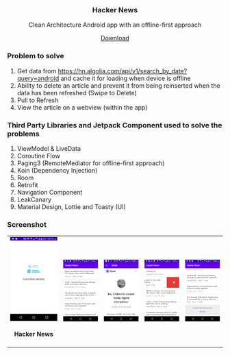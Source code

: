 <br />
<p align="center">
  <h3 align="center">Hacker News</h3>

  <p align="center">
    Clean Architecture Android app with an offline-first approach
  </p>
</p>
<p align="center">
  <a href="https://github.com/cepero91/HackerNews/suites/1724168539/artifacts/32623510">
    Download
  </a>
</p>

### Problem to solve

1. Get data from https://hn.algolia.com/api/v1/search_by_date?query=android and cache it for loading when device is offline
2. Ability to delete an article and prevent it from being reinserted when the data has been refreshed (Swipe to Delete)
3. Pull to Refresh
4. View the article on a webview (within the app)

### Third Party Libraries and Jetpack Component used to solve the problems

1. ViewModel & LiveData
2. Coroutine Flow
3. Paging3 (RemoteMediator for offline-first approach)
4. Koin (Dependency Injection)
5. Room
6. Retrofit
7. Navigation Component
8. LeakCanary
9. Material Design, Lottie and Toasty (UI)

### Screenshot
<table>
  <tr>
    <td><img src="https://github.com/cepero91/HackerNews/blob/master/screenshots/hacker_new_splash.png" alt="splash" width="200">
      <h4 align="center">Hacker News</h3>
    </td>
    <td><img src="https://github.com/cepero91/HackerNews/blob/master/screenshots/hit_list.png" alt="splash" width="200"></td>
    <td><img src="https://github.com/cepero91/HackerNews/blob/master/screenshots/hit_detail.png" alt="splash" width="200"></td>
    <td><img src="https://github.com/cepero91/HackerNews/blob/master/screenshots/remove_hit.png" alt="splash" width="200"></td>
    <td><img src="https://github.com/cepero91/HackerNews/blob/master/screenshots/no_internet_error.png" alt="splash" width="200"></td>
  </tr>
</table>
